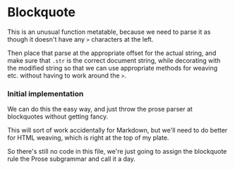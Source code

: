 # Blockquote


This is an unusual function metatable, because we need to parse it as though
it doesn't have any `>` characters at the left\.

Then place that parse at the appropriate offset for the actual string, and
make sure that `.str` is the correct document string, while decorating with
the modified string so that we can use appropriate methods for weaving etc\.
without having to work around the `>`\.


### Initial implementation

  We can do this the easy way, and just throw the prose parser at blockquotes
without getting fancy\.

This will sort of work accidentally for Markdown, but we'll need to do better
for HTML weaving, which is right at the top of my plate\.

So there's still no code in this file, we're just going to assign the
blockquote rule the Prose subgrammar and call it a day\.

